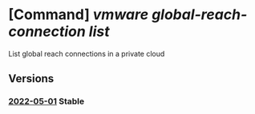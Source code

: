 # [Command] _vmware global-reach-connection list_

List global reach connections in a private cloud

## Versions

### [2022-05-01](/Resources/mgmt-plane/L3N1YnNjcmlwdGlvbnMve30vcmVzb3VyY2Vncm91cHMve30vcHJvdmlkZXJzL21pY3Jvc29mdC5hdnMvcHJpdmF0ZWNsb3Vkcy97fS9nbG9iYWxyZWFjaGNvbm5lY3Rpb25z/2022-05-01.xml) **Stable**

<!-- mgmt-plane /subscriptions/{}/resourcegroups/{}/providers/microsoft.avs/privateclouds/{}/globalreachconnections 2022-05-01 -->
